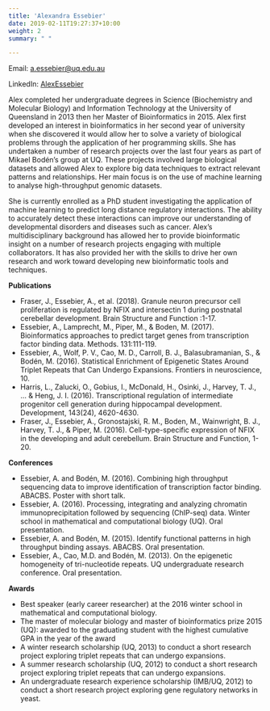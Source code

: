 ```yaml
---
title: 'Alexandra Essebier'
date: 2019-02-11T19:27:37+10:00
weight: 2
summary: " "

---
```


Email: <a.essebier@uq.edu.au>

LinkedIn: [AlexEssebier](https://www.linkedin.com/in/alex-essebier-6a707486/)

Alex completed her undergraduate degrees in Science (Biochemistry and Molecular Biology) and Information Technology at the University of Queensland in 2013 then her Master of Bioinformatics in 2015. Alex first developed an interest in bioinformatics in her second year of university when she discovered it would allow her to solve a variety of biological problems through the application of her programming skills. She has undertaken a number of research projects over the last four years as part of Mikael Bodén’s group at UQ. These projects involved large biological datasets and allowed Alex to explore big data techniques to extract relevant patterns and relationships. Her main focus is on the use of machine learning to analyse high-throughput genomic datasets. 

She is currently enrolled as a PhD student investigating the application of machine learning to predict long distance regulatory interactions. The ability to accurately detect these interactions can improve our understanding of developmental disorders and diseases such as cancer. Alex’s multidisciplinary background has allowed her to provide bioinformatic insight on a number of research projects engaging with multiple collaborators. It has also provided her with the skills to drive her own research and work toward developing new bioinformatic tools and techniques.

**Publications**

- Fraser, J., Essebier, A., et al. (2018). Granule neuron precursor cell proliferation is regulated by NFIX and intersectin 1 during postnatal cerebellar development. Brain Structure and Function :1-17.
- Essebier, A., Lamprecht, M., Piper, M., & Boden, M. (2017). Bioinformatics approaches to predict target genes from transcription factor binding data. Methods. 131:111-119.
- Essebier, A., Wolf, P. V., Cao, M. D., Carroll, B. J., Balasubramanian, S., & Bodén, M. (2016). Statistical Enrichment of Epigenetic States Around Triplet Repeats that Can Undergo Expansions. Frontiers in neuroscience, 10. 
- Harris, L., Zalucki, O., Gobius, I., McDonald, H., Osinki, J., Harvey, T. J., ... & Heng, J. I. (2016). Transcriptional regulation of intermediate progenitor cell generation during hippocampal development. Development, 143(24), 4620-4630. 
- Fraser, J., Essebier, A., Gronostajski, R. M., Boden, M., Wainwright, B. J., Harvey, T. J., & Piper, M. (2016). Cell-type-specific expression of NFIX in the developing and adult cerebellum. Brain Structure and Function, 1-20.

**Conferences**

- Essebier, A. and Bodén, M. (2016). Combining high throughput sequencing data to improve identification of transcription factor binding. ABACBS. Poster with short talk.
- Essebier, A. (2016). Processing, integrating and analyzing chromatin immunoprecipitation followed by sequencing (ChIP-seq) data. Winter school in mathematical and computational biology (UQ). Oral presentation.
- Essebier, A. and Bodén, M. (2015). Identify functional patterns in high throughput binding assays. ABACBS. Oral presentation.
- Essebier, A., Cao, M.D. and Bodén, M. (2013). On the epigenetic homogeneity of tri-nucleotide repeats. UQ undergraduate research conference. Oral presentation.


**Awards**

- Best speaker (early career researcher) at the 2016 winter school in mathematical and computational biology.
- The master of molecular biology and master of bioinformatics prize 2015 (UQ): awarded to the graduating student with the highest cumulative GPA in the year of the award
- A winter research scholarship (UQ, 2013) to conduct a short research project exploring triplet repeats that can undergo expansions.
- A summer research scholarship (UQ, 2012) to conduct a short research project exploring triplet repeats that can undergo expansions.
- An undergraduate research experience scholarship (IMB/UQ, 2012) to conduct a short research project exploring gene regulatory networks in yeast.